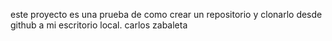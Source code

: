 este proyecto es una prueba de como crear un repositorio y clonarlo desde github a mi escritorio local. carlos zabaleta

